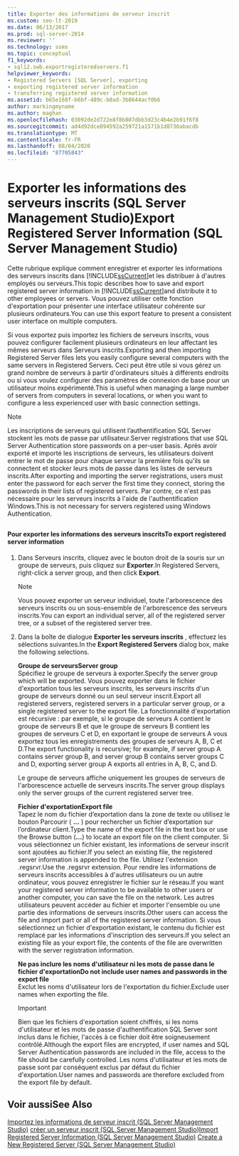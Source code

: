 ```yaml
---
title: Exporter des informations de serveur inscrit
ms.custom: seo-lt-2019
ms.date: 06/13/2017
ms.prod: sql-server-2014
ms.reviewer: ''
ms.technology: ssms
ms.topic: conceptual
f1_keywords:
- sql12.swb.exportregisteredservers.f1
helpviewer_keywords:
- Registered Servers [SQL Server], exporting
- exporting registered server information
- transferring registered server information
ms.assetid: b65e168f-b6bf-489c-b8ad-3b8644acf0b6
author: markingmyname
ms.author: maghan
ms.openlocfilehash: 03092de2d722e8f8b807dbb3d23c4b4e2b91f6f8
ms.sourcegitcommit: ad4d92dce894592a259721a1571b1d8736abacdb
ms.translationtype: MT
ms.contentlocale: fr-FR
ms.lasthandoff: 08/04/2020
ms.locfileid: "87705843"
---
```

# <a name="export-registered-server-information-sql-server-management-studio"></a><span data-ttu-id="5b975-102">Exporter les informations des serveurs inscrits (SQL Server Management Studio)</span><span class="sxs-lookup"><span data-stu-id="5b975-102">Export Registered Server Information (SQL Server Management Studio)</span></span>
  <span data-ttu-id="5b975-103">Cette rubrique explique comment enregistrer et exporter les informations des serveurs inscrits dans [!INCLUDE[ssCurrent](../../includes/sscurrent-md.md)]et les distribuer à d'autres employés ou serveurs.</span><span class="sxs-lookup"><span data-stu-id="5b975-103">This topic describes how to save and export registered server information in [!INCLUDE[ssCurrent](../../includes/sscurrent-md.md)]and distribute it to other employees or servers.</span></span> <span data-ttu-id="5b975-104">Vous pouvez utiliser cette fonction d'exportation pour présenter une interface utilisateur cohérente sur plusieurs ordinateurs.</span><span class="sxs-lookup"><span data-stu-id="5b975-104">You can use this export feature to present a consistent user interface on multiple computers.</span></span>  
  
 <span data-ttu-id="5b975-105">Si vous exportez puis importez les fichiers de serveurs inscrits, vous pouvez configurer facilement plusieurs ordinateurs en leur affectant les mêmes serveurs dans Serveurs inscrits.</span><span class="sxs-lookup"><span data-stu-id="5b975-105">Exporting and then importing Registered Server files lets you easily configure several computers with the same servers in Registered Servers.</span></span> <span data-ttu-id="5b975-106">Ceci peut être utile si vous gérez un grand nombre de serveurs à partir d'ordinateurs situés à différents endroits ou si vous voulez configurer des paramètres de connexion de base pour un utilisateur moins expérimenté.</span><span class="sxs-lookup"><span data-stu-id="5b975-106">This is useful when managing a large number of servers from computers in several locations, or when you want to configure a less experienced user with basic connection settings.</span></span>  
  
> [!NOTE]  
>  <span data-ttu-id="5b975-107">Les inscriptions de serveurs qui utilisent l’authentification SQL Server stockent les mots de passe par utilisateur.</span><span class="sxs-lookup"><span data-stu-id="5b975-107">Server registrations that use SQL Server Authentication store passwords on a per-user basis.</span></span> <span data-ttu-id="5b975-108">Après avoir exporté et importé les inscriptions de serveurs, les utilisateurs doivent entrer le mot de passe pour chaque serveur la première fois qu'ils se connectent et stocker leurs mots de passe dans les listes de serveurs inscrits.</span><span class="sxs-lookup"><span data-stu-id="5b975-108">After exporting and importing the server registrations, users must enter the password for each server the first time they connect, storing the passwords in their lists of registered servers.</span></span> <span data-ttu-id="5b975-109">Par contre, ce n'est pas nécessaire pour les serveurs inscrits à l'aide de l'authentification Windows.</span><span class="sxs-lookup"><span data-stu-id="5b975-109">This is not necessary for servers registered using Windows Authentication.</span></span>  
  
##  <a name="SSMSProcedure"></a>  
  
#### <a name="to-export-registered-server-information"></a><span data-ttu-id="5b975-110">Pour exporter les informations des serveurs inscrits</span><span class="sxs-lookup"><span data-stu-id="5b975-110">To export registered server information</span></span>  
  
1.  <span data-ttu-id="5b975-111">Dans Serveurs inscrits, cliquez avec le bouton droit de la souris sur un groupe de serveurs, puis cliquez sur **Exporter**.</span><span class="sxs-lookup"><span data-stu-id="5b975-111">In Registered Servers, right-click a server group, and then click **Export**.</span></span>  
  
    > [!NOTE]  
    >  <span data-ttu-id="5b975-112">Vous pouvez exporter un serveur individuel, toute l'arborescence des serveurs inscrits ou un sous-ensemble de l'arborescence des serveurs inscrits.</span><span class="sxs-lookup"><span data-stu-id="5b975-112">You can export an individual server, all of the registered server tree, or a subset of the registered server tree.</span></span>  
  
2.  <span data-ttu-id="5b975-113">Dans la boîte de dialogue **Exporter les serveurs inscrits** , effectuez les sélections suivantes.</span><span class="sxs-lookup"><span data-stu-id="5b975-113">In the **Export Registered Servers** dialog box, make the following selections.</span></span>  
  
     <span data-ttu-id="5b975-114">**Groupe de serveurs**</span><span class="sxs-lookup"><span data-stu-id="5b975-114">**Server group**</span></span>  
     <span data-ttu-id="5b975-115">Spécifiez le groupe de serveurs à exporter.</span><span class="sxs-lookup"><span data-stu-id="5b975-115">Specify the server group which will be exported.</span></span> <span data-ttu-id="5b975-116">Vous pouvez exporter dans le fichier d'exportation tous les serveurs inscrits, les serveurs inscrits d'un groupe de serveurs donné ou un seul serveur inscrit.</span><span class="sxs-lookup"><span data-stu-id="5b975-116">Export all registered servers, registered servers in a particular server group, or a single registered server to the export file.</span></span> <span data-ttu-id="5b975-117">La fonctionnalité d'exportation est récursive : par exemple, si le groupe de serveurs A contient le groupe de serveurs B et que le groupe de serveurs B contient les groupes de serveurs C et D, en exportant le groupe de serveurs A vous exportez tous les enregistrements des groupes de serveurs A, B, C et D.</span><span class="sxs-lookup"><span data-stu-id="5b975-117">The export functionality is recursive; for example, if server group A contains server group B, and server group B contains server groups C and D, exporting server group A exports all entries in A, B, C, and D.</span></span>  
  
     <span data-ttu-id="5b975-118">Le groupe de serveurs affiche uniquement les groupes de serveurs de l'arborescence actuelle de serveurs inscrits.</span><span class="sxs-lookup"><span data-stu-id="5b975-118">The server group displays only the server groups of the current registered server tree.</span></span>  
  
     <span data-ttu-id="5b975-119">**Fichier d'exportation**</span><span class="sxs-lookup"><span data-stu-id="5b975-119">**Export file**</span></span>  
     <span data-ttu-id="5b975-120">Tapez le nom du fichier d’exportation dans la zone de texte ou utilisez le bouton Parcourir ( **...** ) pour rechercher un fichier d’exportation sur l’ordinateur client.</span><span class="sxs-lookup"><span data-stu-id="5b975-120">Type the name of the export file in the text box or use the Browse button (**...**) to locate an export file on the client computer.</span></span> <span data-ttu-id="5b975-121">Si vous sélectionnez un fichier existant, les informations de serveur inscrit sont ajoutées au fichier.</span><span class="sxs-lookup"><span data-stu-id="5b975-121">If you select an existing file, the registered server information is appended to the file.</span></span> <span data-ttu-id="5b975-122">Utilisez l'extension .regsrvr.</span><span class="sxs-lookup"><span data-stu-id="5b975-122">Use the .regsrvr extension.</span></span> <span data-ttu-id="5b975-123">Pour rendre les informations de serveurs inscrits accessibles à d'autres utilisateurs ou un autre ordinateur, vous pouvez enregistrer le fichier sur le réseau.</span><span class="sxs-lookup"><span data-stu-id="5b975-123">If you want your registered server information to be available to other users or another computer, you can save the file on the network.</span></span> <span data-ttu-id="5b975-124">Les autres utilisateurs peuvent accéder au fichier et importer l'ensemble ou une partie des informations de serveurs inscrits.</span><span class="sxs-lookup"><span data-stu-id="5b975-124">Other users can access the file and import part or all of the registered server information.</span></span> <span data-ttu-id="5b975-125">Si vous sélectionnez un fichier d'exportation existant, le contenu du fichier est remplacé par les informations d'inscription des serveurs.</span><span class="sxs-lookup"><span data-stu-id="5b975-125">If you select an existing file as your export file, the contents of the file are overwritten with the server registration information.</span></span>  
  
     <span data-ttu-id="5b975-126">**Ne pas inclure les noms d'utilisateur ni les mots de passe dans le fichier d'exportation**</span><span class="sxs-lookup"><span data-stu-id="5b975-126">**Do not include user names and passwords in the export file**</span></span>  
     <span data-ttu-id="5b975-127">Exclut les noms d'utilisateur lors de l'exportation du fichier.</span><span class="sxs-lookup"><span data-stu-id="5b975-127">Exclude user names when exporting the file.</span></span>  
  
    > [!IMPORTANT]  
    >  <span data-ttu-id="5b975-128">Bien que les fichiers d'exportation soient chiffrés, si les noms d'utilisateur et les mots de passe d'authentification SQL Server sont inclus dans le fichier, l'accès à ce fichier doit être soigneusement contrôlé.</span><span class="sxs-lookup"><span data-stu-id="5b975-128">Although the export files are encrypted, if user names and SQL Server Authentication passwords are included in the file, access to the file should be carefully controlled.</span></span> <span data-ttu-id="5b975-129">Les noms d'utilisateur et les mots de passe sont par conséquent exclus par défaut du fichier d'exportation.</span><span class="sxs-lookup"><span data-stu-id="5b975-129">User names and passwords are therefore excluded from the export file by default.</span></span>  
  
## <a name="see-also"></a><span data-ttu-id="5b975-130">Voir aussi</span><span class="sxs-lookup"><span data-stu-id="5b975-130">See Also</span></span>  
 <span data-ttu-id="5b975-131">[Importez les informations de serveur inscrit &#40;SQL Server Management Studio&#41;](import-registered-server-information-sql-server-management-studio.md) [créer un serveur inscrit &#40;SQL Server Management Studio](create-a-new-registered-server-sql-server-management-studio.md)&#41;</span><span class="sxs-lookup"><span data-stu-id="5b975-131">[Import Registered Server Information &#40;SQL Server Management Studio&#41;](import-registered-server-information-sql-server-management-studio.md) [Create a New Registered Server &#40;SQL Server Management Studio&#41;](create-a-new-registered-server-sql-server-management-studio.md)</span></span>  
  
  
